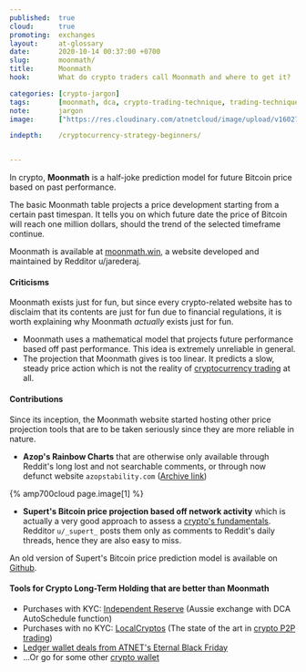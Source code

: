 ```yaml
---
published:  true
cloud:      true
promoting:  exchanges
layout:     at-glossary
date:       2020-10-14 00:37:00 +0700
slug:       moonmath/
title:      Moonmath
hook:       What do crypto traders call Moonmath and where to get it?

categories: [crypto-jargon]
tags:       [moonmath, dca, crypto-trading-technique, trading-technique]
note:       jargon
image:      ["https://res.cloudinary.com/atnetcloud/image/upload/v1602737929/pexels-vladyslav-dushenkovsky-4100130_kxv0kl.jpg", "https://res.cloudinary.com/atnetcloud/image/upload/c_lpad,h_360,w_700/v1602737879/Screenshot_2020-10-15_at_11.54.50_AM_fckiu6.jpg"]

indepth:    /cryptocurrency-strategy-beginners/


---
```


In crypto, **Moonmath** is a half-joke prediction model for future Bitcoin price based on past performance.

The basic Moonmath table projects a price development starting from a certain past timespan. It tells you on which future date the price of Bitcoin will reach one million dollars, should the trend of the selected timeframe continue.

Moonmath is available at [moonmath.win](https://www.moonmath.win/), a website developed and maintained by Redditor u/jarederaj.

#### Criticisms

Moonmath exists just for fun, but since every crypto-related website has to disclaim that its contents are just for fun due to financial regulations, it is worth explaining why Moonmath *actually* exists just for fun.

* Moonmath uses a mathematical model that projects future performance based off past performance. This idea is extremely unreliable in general.
* The projection that Moonmath gives is too linear. It predicts a slow, steady price action which is not the reality of [cryptocurrency trading](/blog/trading/) at all.

#### Contributions

Since its inception, the Moonmath website started hosting other price projection tools that are to be taken seriously since they are more reliable in nature.

* **Azop's Rainbow Charts** that are otherwise only available through Reddit's long lost and not searchable comments, or through now defunct website `azopstability.com` ([Archive link](https://web.archive.org/web/20180829163949/https://azopstability.com/understanding-the-charts/))

{% amp700cloud page.image[1] %}

* **Supert's Bitcoin price projection based off network activity** which is actually a very good approach to assess a [crypto's fundamentals](/pow-fundamentals/). Redditor `u/_supert_` posts them only as comments to Reddit's daily threads, hence they are also easy to miss.

An old version of Supert's Bitcoin price prediction model is available on [Github](https://github.com/supert-is-taken/bitcoin-tx-model).


#### Tools for Crypto Long-Term Holding that are better than Moonmath

* Purchases with KYC: [Independent Reserve](http://bit.ly/at-indyres) (Aussie exchange with DCA AutoSchedule function)
* Purchases with no KYC: [LocalCryptos](https://bit.ly/2YD6gmA) (The state of the art in [crypto P2P trading](/glossary/p2p/))
* [Ledger wallet deals from ATNET's Eternal Black Friday](/blackfriday/#august-2020-deal-ledger-wallets-bundles---16-21-discount)
* ...Or go for some other [crypto wallet](/altcoin-wallets/)
